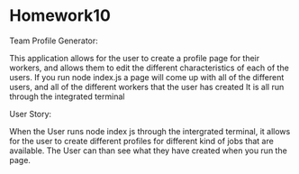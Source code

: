 # Homework10

Team Profile Generator:

This application allows for the user to create a profile page for their workers, and allows them to edit the different characteristics of each
of the users. If you run node index.js a page will come up with all of the different users, and all of the different workers that the user has created
It is all run through the integrated terminal

User Story:

When the User runs node index js through the intergrated terminal, it allows for the user to create different profiles for different kind of jobs that
are available. The User can than see what they have created when you run the page. 



